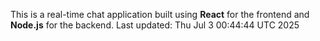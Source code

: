 This is a real-time chat application built using **React** for the frontend and **Node.js** for the backend.
Last updated: Thu Jul  3 00:44:44 UTC 2025
